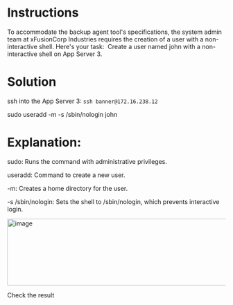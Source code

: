 # Instructions

To accommodate the backup agent tool's specifications, the system admin team at xFusionCorp Industries requires the creation of a user with a non-interactive shell. Here's your task: 
Create a user named john with a non-interactive shell on App Server 3.


# Solution

ssh into the App Server 3: `ssh banner@172.16.238.12`

sudo useradd -m -s /sbin/nologin john

# Explanation:

sudo: Runs the command with administrative privileges.

useradd: Command to create a new user.

-m: Creates a home directory for the user.

-s /sbin/nologin: Sets the shell to /sbin/nologin, which prevents interactive login.

<img width="1214" height="154" alt="image" src="https://github.com/user-attachments/assets/39d90d15-48e7-4e70-90df-e896afdc4e63" />


Check the result 
